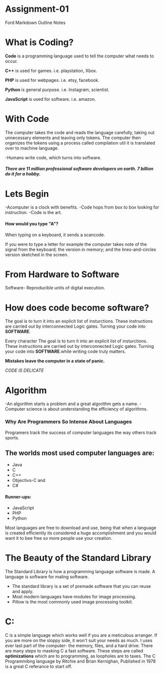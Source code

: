 # Assignment-01
Ford Markdown Outline Notes

# What is Coding?

**Code** is a programming language used to tell the computer what needs to occur.


**C++** is used for games.
i.e. playstation, Xbox.

**PHP** is used for webpages.
i.e. etsy, facebook.

**Python** is general purpose.
i.e. Instagram, scientist.

**JavaScript** is used for software.
i.e. amazon.


# With Code

The computer takes the code and reads the language carefully, taking out unnecessary elements and leaving only tokens. The computer then organizes the tokens using a process called compilation util it is translated over to machine language.

-Humans write code, which turns into software.

##### There are 11 million professional software developers on earth. 7 billion do it for a hobby.

# Lets Begin

-Acomputer is a clock with benefits.
-Code hops from box to box looking for instruction.
-Code is the art.

#### How would you type "A"?

When typing on a keyboard, it sends a scancode.

If you were to type a letter for example the computer takes note of the signal from the keyboard; the version in memory; and the lines-and-circles version sketched in the screen. 

# From Hardware to Software

Software- Reproducible units of digital execution.

# How does code become software?

The goal is to turn it into an explicit list of insturctions. These instructions are carried out by interconnected Logic gates. Turning your code into **SOFTWARE**.

Every character 
The goal is to turn it into an explicit list of insturctions. These instructions are carried out by interconnected Logic gates. Turning your code into **SOFTWARE**.while writing code truly matters.

**Mistakes leave the computer in a state of panic.**

*CODE IS DELICATE*

# Algorithm
-An algorithm starts a problem and a great algorithm gets a name.
-Computer science is about understanding the efficiency of algorithms.

### Why Are Programmers So Intense About Languages

Programers track the success of computer languages the way others track sports.

## The worlds most used computer languages are:

* Java 
* C
* C++
* Objectivs-C
and
* C#

#### Runner-ups:
* JavaScript
* PHP
* Python

Most languages are free to download and use, being that when a language is created efficiently its considered a huge accomplishment and you would want it to bee free so more people use your creation.

# The Beauty of the Standard Library
The Standard Library is how a programming language software is made.
A language is software for maling software.
* The standard library is a set of premade software that you can reuse and apply.
* Most modern languages have modules for image processing.
* Pillow is the most commonly used image processing toolkit.

# C:

C is a simple language which works well if you are a meticulous arranger. If you are more on the sloppy side, it won't suit your needs as much. I uses ever last part of the computer- the memory, files, and a hard drive. There are many steps to masking C a fast software. These steps are called **optimizations** which are to programming, as loopholes are to taxes. The C Programmibng language by Ritchie and Brian Kernighan, Published in 1978 is a great C referance to start off.

